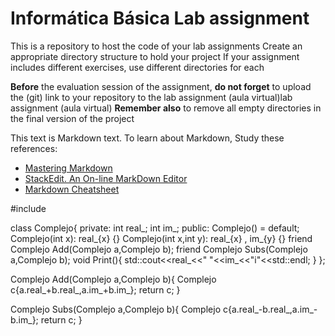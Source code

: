 # Informática Básica Lab assignment 

This is a repository to host the code of your lab assignments
Create an appropriate directory structure to hold your project
If your assignment includes different exercises, use different directories for each

**Before** the evaluation session of the assignment, **do not forget** to upload the (git) link to your repository to the lab assignment (aula virtual)lab assignment (aula virtual)
**Remember also** to remove all empty directories in the final version of the project

This text is Markdown text. To learn about Markdown, Study these references:
* [Mastering Markdown](https://guides.github.com/features/mastering-markdown/)
* [StackEdit. An On-line MarkDown Editor](https://stackedit.io/)
* [Markdown Cheatsheet](https://github.com/adam-p/markdown-here/wiki/Markdown-Cheatsheet)

#include <iostream>

class Complejo{
 private:
  int real_;
  int im_;
 public:
  Complejo() = default;
  Complejo(int x): real_{x} {}
  Complejo(int x,int y): real_{x} , im_{y} {}
  friend Complejo Add(Complejo a,Complejo b);
  friend Complejo Subs(Complejo a,Complejo b);
  void Print(){
    std::cout<<real_<<" "<<im_<<"i"<<std::endl;
  }
};

Complejo Add(Complejo a,Complejo b){
  Complejo c{a.real_+b.real_,a.im_+b.im_};
  return c;
}

Complejo Subs(Complejo a,Complejo b){
  Complejo c{a.real_-b.real_,a.im_-b.im_};
  return c;
}


